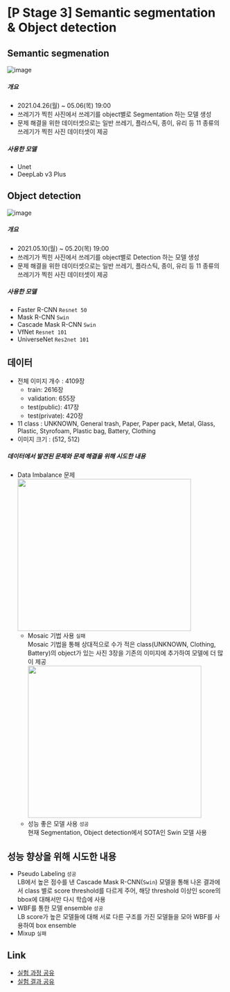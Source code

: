 # [P Stage 3] Semantic segmentation & Object detection

## Semantic segmenation
![image](https://user-images.githubusercontent.com/71882533/119220651-7457e200-bb26-11eb-921e-a116cb95a59d.png)

##### 개요
- 2021.04.26(월) ~ 05.06(목) 19:00
- 쓰레기가 찍힌 사진에서 쓰레기를 object별로 Segmentation 하는 모델 생성
- 문제 해결을 위한 데이터셋으로는 일반 쓰레기, 플라스틱, 종이, 유리 등 11 종류의 쓰레기가 찍힌 사진 데이터셋이 제공

##### 사용한 모델
- Unet
- DeepLab v3 Plus

## Object detection
![image](https://user-images.githubusercontent.com/71882533/119220784-21caf580-bb27-11eb-8e09-2404073f3066.png)

##### 개요
- 2021.05.10(월) ~ 05.20(목) 19:00
- 쓰레기가 찍힌 사진에서 쓰레기를 object별로 Detection 하는 모델 생성
- 문제 해결을 위한 데이터셋으로는 일반 쓰레기, 플라스틱, 종이, 유리 등 11 종류의 쓰레기가 찍힌 사진 데이터셋이 제공

##### 사용한 모델
- Faster R-CNN `Resnet 50`
- Mask R-CNN `Swin`
- Cascade Mask R-CNN `Swin`
- VfNet `Resnet 101`
- UniverseNet `Res2net 101`

## 데이터
- 전체 이미지 개수 : 4109장
  - train: 2616장
  - validation: 655장
  - test(public): 417장
  - test(private): 420장
- 11 class : UNKNOWN, General trash, Paper, Paper pack, Metal, Glass, Plastic, Styrofoam, Plastic bag, Battery, Clothing
- 이미지 크기 : (512, 512)

##### 데이터에서 발견된 문제와 문제 해결을 위해 시도한 내용
- Data Imbalance 문제
  <br/><img src = "https://user-images.githubusercontent.com/71882533/119221019-3cea3500-bb28-11eb-8af3-bd91b9d8bb89.png" width="400px" height="350px">
  - Mosaic 기법 사용 `실패`
    <br/>Mosaic 기법을 통해 상대적으로 수가 적은 class(UNKNOWN, Clothing, Battery)의 object가 있는 사진 3장을 기존의 이미지에 추가하여 모델에 더 많이 제공
    <br/><img src = "https://user-images.githubusercontent.com/71882533/119221439-6310d480-bb2a-11eb-9f3f-29e6db81e80d.png" width="400px" height="350px">
  - 성능 좋은 모델 사용 `성공`
    <br/>현재 Segmentation, Object detection에서 SOTA인 Swin 모델 사용

## 성능 향상을 위해 시도한 내용
- Pseudo Labeling `성공`
  <br/> LB에서 높은 점수를 낸 Cascade Mask R-CNN(`Swin`) 모델을 통해 나온 결과에서 class 별로 score threshold를 다르게 주어, 해당 threshold 이상인 score의 bbox에 대해서만 다시 학습에 사용
- WBF를 통한 모델 ensemble `성공`
  <br/> LB score가 높은 모델들에 대해 서로 다른 구조를 가진 모델들을 모아 WBF를 사용하여 box ensemble
- Mixup `실패`

## Link
- [실험 과정 공유](https://www.notion.so/3365343dd8474b259141ce730e1afe0f?v=cb0e96e64fda4c4a9d8d97914b8234bf)
- [실험 결과 공유](https://docs.google.com/spreadsheets/d/12upH-lAlvF2PtLd0D70Nqz_DThTubp86_443BF-xmZE/edit?usp=sharing)
